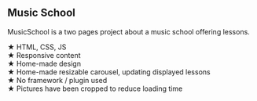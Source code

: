 ## Music School
MusicSchool is a two pages project about a music school offering lessons.  

&bigstar; HTML, CSS, JS  
&bigstar; Responsive content  
&bigstar; Home-made design  
&bigstar; Home-made resizable carousel, updating displayed lessons  
&bigstar; No framework / plugin used  
&bigstar; Pictures have been cropped to reduce loading time    

